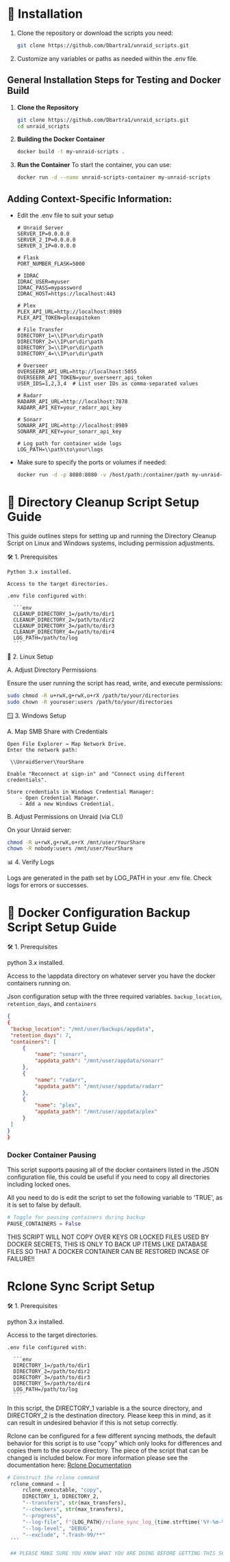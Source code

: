 # 📄 Installation

1. Clone the repository or download the scripts you need:
   ```bash
   git clone https://github.com/Dbartra1/unraid_scripts.git
   ```

2. Customize any variables or paths as needed within the .env file.


## General Installation Steps for Testing and Docker Build

1. **Clone the Repository**
   ```bash
   git clone https://github.com/Dbartra1/unraid_scripts.git
   cd unraid_scripts
   ```

2. **Building the Docker Container**
   ```bash
   docker build -t my-unraid-scripts .
   ```

3. **Run the Container**
   To start the container, you can use:
   ```bash
   docker run -d --name unraid-scripts-container my-unraid-scripts
   ```

## Adding Context-Specific Information:
- Edit the .env file to suit your setup
   ```env
   # Unraid Server
   SERVER_IP=0.0.0.0
   SERVER_2_IP=0.0.0.0
   SERVER_3_IP=0.0.0.0

   # Flask
   PORT_NUMBER_FLASK=5000

   # IDRAC
   IDRAC_USER=myuser
   IDRAC_PASS=mypassword
   IDRAC_HOST=https://localhost:443

   # Plex
   PLEX_API_URL=http://localhost:8989
   PLEX_API_TOKEN=plexapitoken

   # File Transfer
   DIRECTORY_1=\\IP\or\dir\path
   DIRECTORY_2=\\IP\or\dir\path
   DIRECTORY_3=\\IP\or\dir\path
   DIRECTORY_4=\\IP\or\dir\path

   # Overseer
   OVERSEERR_API_URL=http://localhost:5055
   OVERSEERR_API_TOKEN=your_overseerr_api_token
   USER_IDS=1,2,3,4  # List user IDs as comma-separated values

   # Radarr
   RADARR_API_URL=http://localhost:7878
   RADARR_API_KEY=your_radarr_api_key

   # Sonarr
   SONARR_API_URL=http://localhost:8989
   SONARR_API_KEY=your_sonarr_api_key

   # Log path for container wide logs
   LOG_PATH=\\path\to\your\logs
   ```

- Make sure to specify the ports or volumes if needed:
   ```bash
   docker run -d -p 8080:8080 -v /host/path:/container/path my-unraid-scripts
   ```

# 📄 Directory Cleanup Script Setup Guide

This guide outlines steps for setting up and running the Directory Cleanup Script on Linux and Windows systems, including permission adjustments.

🛠️ 1. Prerequisites

    Python 3.x installed.

    Access to the target directories.

    .env file configured with:
      
      ```env
      CLEANUP_DIRECTORY_1=/path/to/dir1
      CLEANUP_DIRECTORY_2=/path/to/dir2
      CLEANUP_DIRECTORY_3=/path/to/dir3
      CLEANUP_DIRECTORY_4=/path/to/dir4
      LOG_PATH=/path/to/log
      ```

🐧 2. Linux Setup

A. Adjust Directory Permissions

Ensure the user running the script has read, write, and execute permissions:
```bash
sudo chmod -R u+rwX,g+rwX,o+rX /path/to/your/directories
sudo chown -R youruser:users /path/to/your/directories
```

🪟 3. Windows Setup

A. Map SMB Share with Credentials

    Open File Explorer → Map Network Drive.
    Enter the network path:
   ```
    \\UnraidServer\YourShare
   ```
    Enable "Reconnect at sign-in" and "Connect using different credentials".

    Store credentials in Windows Credential Manager:
        - Open Credential Manager.
        - Add a new Windows Credential.

B. Adjust Permissions on Unraid (via CLI)

On your Unraid server:

```bash
chmod -R u+rwX,g+rwX,o+rX /mnt/user/YourShare
chown -R nobody:users /mnt/user/YourShare
```

📊 4. Verify Logs

Logs are generated in the path set by LOG_PATH in your .env file.
Check logs for errors or successes.


# 📄 Docker Configuration Backup Script Setup Guide

🛠️ 1. Prerequisites

   python 3.x installed.

   Access to the \appdata directory on whatever server you have the docker containers running on.

   Json configuration setup with the three required variables. `backup_location`, `retention_days`, and `containers`

   ```JSON
   {
   {
    "backup_location": "/mnt/user/backups/appdata",
    "retention_days": 7,
    "containers": [
        {
            "name": "sonarr",
            "appdata_path": "/mnt/user/appdata/sonarr"
        },
        {
            "name": "radarr",
            "appdata_path": "/mnt/user/appdata/radarr"
        },
        {
            "name": "plex",
            "appdata_path": "/mnt/user/appdata/plex"
        }
    ]
   }
   }
   ```
   ### Docker Container Pausing

   This script supports pausing all of the docker containers listed in the JSON configuration file, this could be useful if you need to copy all directories including locked ones. 

   All you need to do is edit the script to set the following variable to 'TRUE', as it is set to false by default.

   ```python
   # Toggle for pausing containers during backup
   PAUSE_CONTAINERS = False
   ```

   THIS SCRIPT WILL NOT COPY OVER KEYS OR LOCKED FILES USED BY DOCKER SECRETS, THIS IS ONLY TO BACK UP ITEMS LIKE DATABASE FILES SO THAT A DOCKER CONTAINER CAN BE RESTORED INCASE OF FAILURE!! 

# Rclone Sync Script Setup

🛠️ 1. Prerequisites

   python 3.x installed.

   Access to the target directories.

    .env file configured with:
      
      ```env
      DIRECTORY_1=/path/to/dir1
      DIRECTORY_2=/path/to/dir2
      DIRECTORY_3=/path/to/dir3
      DIRECTORY_5=/path/to/dir4
      LOG_PATH=/path/to/log
      ```
   In this script, the DIRECTORY_1 variable is a the source directory, and DIRECTORY_2 is the destination directory. Please keep this in mind, as it can result in undesired behavior if this is not setup correctly. 

   Rclone can be configured for a few different syncing methods, the default behavior for this script is to use "copy" which only looks for differences and copies them to the source directory. The piece of the script that can be changed is included below. For more information please see the documentation here: [Rclone Documentation](https://rclone.org/docs/)

   ```python
   # Construct the rclone command
    rclone_command = [
        rclone_executable, "copy", 
        DIRECTORY_1, DIRECTORY_2,
        "--transfers", str(max_transfers),
        "--checkers", str(max_transfers),
        "--progress",
        "--log-file", f"{LOG_PATH}/rclone_sync_log_{time.strftime('%Y-%m-%d_%H-%M-%S')}.log",
        "--log-level", "DEBUG",
        "--exclude", ".Trash-99/**"
    ```

    ## PLEASE MAKE SURE YOU KNOW WHAT YOU ARE DOING BEFORE GETTING THIS SCRIPT ANYWHERE NEAR PRODUCTION DATA. THERE ARE CONFIGURATIONS OF RCLONE THAT WILL DELETE DATA IN NOT FOUND IN THE SOURCE DIRECTORY, SO DON'T TOUCH IT IF YOU DO NOT UNDERSTAND WHAT YOU ARE DOING. I AM NOT RESPONSIBLE FOR ANY LOST DATA.